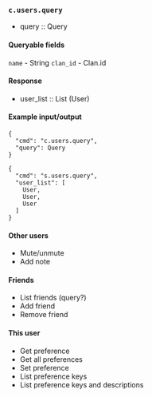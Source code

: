 ### `c.users.query`
* query :: Query

#### Queryable fields
`name` - String
`clan_id` - Clan.id

#### Response
* user_list :: List (User)

#### Example input/output
```
{
  "cmd": "c.users.query",
  "query": Query
}

{
  "cmd": "s.users.query",
  "user_list": [
    User,
    User,
    User
  ]
}
```

#### Other users
- Mute/unmute
- Add note

#### Friends
- List friends (query?)
- Add friend
- Remove friend

#### This user
- Get preference
- Get all preferences
- Set preference
- List preference keys
- List preference keys and descriptions
